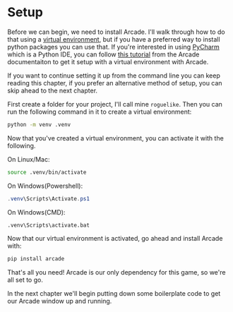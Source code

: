 # Setup

Before we can begin, we need to install Arcade. I'll walk through how to do that using a [virtual environment](https://docs.python.org/3/tutorial/venv.html), but if you have a preferred way to install python packages you can use that. If you're interested in using [PyCharm](https://www.jetbrains.com/pycharm/) which is a Python IDE, you can follow [this tutorial](https://api.arcade.academy/en/latest/install/windows.html#install-arcade-with-pycharm-and-a-virtual-environment) from the Arcade documentaiton to get it setup with a virtual environment with Arcade.

If you want to continue setting it up from the command line you can keep reading this chapter, if you prefer an alternative method of setup, you can skip ahead to the next chapter.

First create a folder for your project, I'll call mine `roguelike`. Then you can run the following command in it to create a virtual environment:

```bash
python -m venv .venv
```

Now that you've created a virtual environment, you can activate it with the following.

On Linux/Mac:

```bash
source .venv/bin/activate
```

On Windows(Powershell):

```powershell
.venv\Scripts\Activate.ps1
```

On Windows(CMD):

```cmd
.venv\Scripts\activate.bat
```

Now that our virtual environment is activated, go ahead and install Arcade with:

```bash
pip install arcade
```

That's all you need! Arcade is our only dependency for this game, so we're all set to go.

In the next chapter we'll begin putting down some boilerplate code to get our Arcade window up and running.